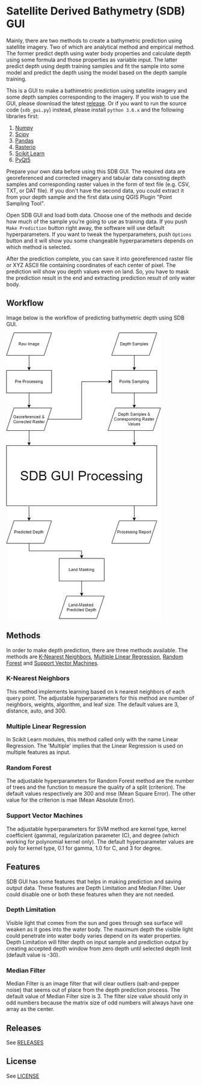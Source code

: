 # Satellite Derived Bathymetry (SDB) GUI
Mainly, there are two methods to create a bathymetric prediction using satellite imagery. Two of which are analytical method and empirical method. The former predict depth using water body properties and calculate depth using some formula and those properties as variable input. The latter predict depth using depth training samples and fit the sample into some model and predict the depth using the model based on the depth sample training.

This is a GUI to make a bathimetric prediction using satellite imagery and some depth samples corresponding to the imagery. If you wish to use the GUI, please download the latest [release](https://github.com/rifqiharrys/sdb_gui/releases). Or if you want to run the source code (`sdb_gui.py`) instead, please install `python 3.6.x` and the following libraries first:

1. [Numpy](https://numpy.org/)
2. [Scipy](https://www.scipy.org/)
3. [Pandas](https://pandas.pydata.org/)
4. [Rasterio](https://rasterio.readthedocs.io/)
5. [Scikit Learn](https://scikit-learn.org)
6. [PyQt5](https://www.riverbankcomputing.com/static/Docs/PyQt5/)

Prepare your own data before using this SDB GUI. The required data are georeferenced and corrected imagery and tabular data consisting depth samples and corresponding raster values in the form of text file (e.g. CSV, TXT, or DAT file). If you don't have the second data, you could extract it from your depth sample and the first data using QGIS Plugin "Point Sampling Tool".

Open SDB GUI and load both data. Choose one of the methods and decide how much of the sample you're going to use as training data. If you push `Make Prediction` button right away, the software will use default hyperparameters. If you want to tweak the hyperparameters, push `Options` button and it will show you some changeable hyperparameters depends on which method is selected.

After the prediction complete, you can save it into georeferenced raster file or XYZ ASCII file containing coordinates of each center of pixel. The prediction will show you depth values even on land. So, you have to mask the prediction result in the end and extracting prediction result of only water body.

## Workflow
Image below is the workflow of predicting bathymetric depth using SDB GUI.

![workflow](workflow_sdb_gui.png "Workflow")

## Methods
In order to make depth prediction, there are three methods available. The methods are [K-Nearest Neighbors](https://scikit-learn.org/stable/modules/generated/sklearn.neighbors.KNeighborsRegressor.html#sklearn.neighbors.KNeighborsRegressor), [Multiple Linear Regression](https://scikit-learn.org/stable/modules/generated/sklearn.linear_model.LinearRegression.html#sklearn.linear_model.LinearRegression "MLR Regression"), [Random Forest](https://scikit-learn.org/stable/modules/generated/sklearn.ensemble.RandomForestRegressor.html#sklearn.ensemble.RandomForestRegressor "RF Regressor") and [Support Vector Machines](https://scikit-learn.org/stable/modules/generated/sklearn.svm.SVR.html#sklearn.svm.SVR "SVM Regressor").

### K-Nearest Neighbors
This method implements learning based on k nearest neighbors of each query point. The adjustable hyperparameters for this method are number of neighbors, weights, algorithm, and leaf size. The default values are 3, distance, auto, and 300.

### Multiple Linear Regression
In Scikit Learn modules, this method called only with the name Linear Regression. The 'Multiple' implies that the Linear Regression is used on multiple features as input.

### Random Forest
The adjustable hyperparameters for Random Forest method are the number of trees and the function to measure the quality of a split (criterion). The default values respectively are 300 and mse (Mean Square Error). The other value for the criterion is mae (Mean Absolute Error).

### Support Vector Machines
The adjustable hyperparameters for SVM method are kernel type, kernel coefficient (gamma), regularization parameter (C), and degree (which working for polynomial kernel only). The default hyperparameter values are poly for kernel type, 0.1 for gamma, 1.0 for C, and 3 for degree.

## Features
SDB GUI has some features that helps in making prediction and saving output data. These features are Depth Limitation and Median Filter. User could disable one or both these features when they are not needed.

### Depth Limitation
Visible light that comes from the sun and goes through sea surface will weaken as it goes into the water body. The maximum depth the visible light could penetrate into water body varies depend on its water properties. Depth Limitation will filter depth on input sample and prediction output by creating accepted depth window from zero depth until selected depth limit (default value is -30).

### Median Filter
Median Filter is an image filter that will clear outliers (salt-and-pepper noise) that seems out of place from the depth prediction process. The default value of Median Filter size is 3. The filter size value should only in odd numbers because the matrix size of odd numbers will always have one array as the center.

## Releases
See [RELEASES](https://github.com/rifqiharrys/sdb_gui/releases)

## License
See [LICENSE](https://github.com/rifqiharrys/sdb_gui/blob/main/LICENSE)